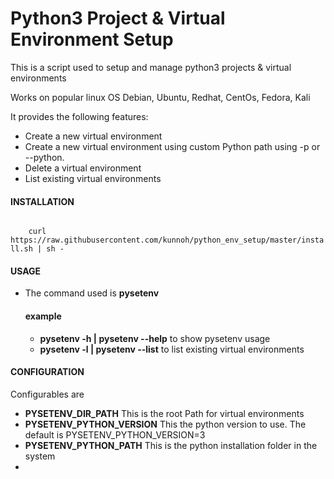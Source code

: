 # Python3 Project & Virtual Environment Setup

<p>
    This is a script used to setup and manage python3 projects & virtual environments
</p>
<p>
    Works on popular linux OS Debian, Ubuntu, Redhat, CentOs, Fedora, Kali
</p>
<p>
    It provides the following features:
</p>
<ul>
    <li>Create a new virtual environment</li>
    <li>
        Create a new virtual environment using custom Python path using -p or --python.
    </li>
    <li>Delete a virtual environment</li>
    <li>List existing virtual environments</li>
</ul>
<h4>INSTALLATION</h4>

<code>
    curl https://raw.githubusercontent.com/kunnoh/python_env_setup/master/install.sh | sh -
</code>

<h4>USAGE</h4>
<ul>
    <li>The command used is <strong>pysetenv</strong></li>
    <h4>example</h4>
    <ul>
        <li><strong>pysetenv -h | pysetenv --help</strong> to show pysetenv usage</li>
        <li><strong>pysetenv -l | pysetenv --list</strong> to list existing virtual environments</li>
    </ul>
</ul>

<h4>CONFIGURATION</h4>
<p>Configurables are</p>
<ul>
    <li><strong>PYSETENV_DIR_PATH</strong>  This is the root Path for virtual environments</li>
    <li><strong>PYSETENV_PYTHON_VERSION</strong>  This the python version to use. The default is PYSETENV_PYTHON_VERSION=3</li>
    <li><strong>PYSETENV_PYTHON_PATH</strong> This is the python installation folder in the system</li>
    <li></li>
</ul>
